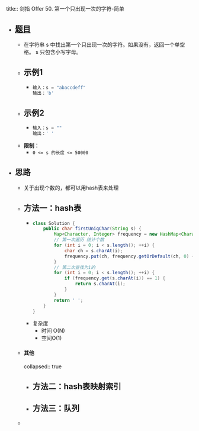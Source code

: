 title:: 剑指 Offer 50. 第一个只出现一次的字符-简单

- ## [题目](https://leetcode.cn/problems/di-yi-ge-zhi-chu-xian-yi-ci-de-zi-fu-lcof/solutions/664350/di-yi-ge-zhi-chu-xian-yi-ci-de-zi-fu-by-3zqv5/)
	- 在字符串 s 中找出第一个只出现一次的字符。如果没有，返回一个单空格。 s 只包含小写字母。
	- ## 示例1
		- ```java
		  输入：s = "abaccdeff"
		  输出：'b'
		  ```
	- ## 示例2
		- ```java
		  输入：s = "" 
		  输出：' '
		  ```
	- **限制：**
		- `0 <= s 的长度 <= 50000`
- ## 思路
	- 关于出现个数的，都可以用hash表来处理
	- ## 方法一：hash表
		- ```java
		  class Solution {
		      public char firstUniqChar(String s) {
		          Map<Character, Integer> frequency = new HashMap<Character, Integer>();
		          // 第一次遍历 统计个数
		          for (int i = 0; i < s.length(); ++i) {
		              char ch = s.charAt(i);
		              frequency.put(ch, frequency.getOrDefault(ch, 0) + 1);
		          }
		          // 第二次查找为1的
		          for (int i = 0; i < s.length(); ++i) {
		              if (frequency.get(s.charAt(i)) == 1) {
		                  return s.charAt(i);
		              }
		          }
		          return ' ';
		      }
		  }
		  ```
		- 复杂度
			- 时间 O(N)
			- 空间O(1)
	- ####  其他
	  collapsed:: true
		- ## 方法二：hash表映射索引
		- ## 方法三：队列
	-